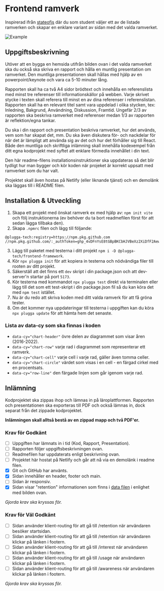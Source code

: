 # Frontend ramverk

Inspirerad ifrån [stateofjs](https://stateofjs.com) där du som student väljer ett av de listade ramverken och skapar en enklare variant av sidan med det valda ramverket.

![Example](https://user-images.githubusercontent.com/17639389/210244688-34d58e7d-1c6c-4c43-a3ec-e01f89dd7abd.jpg)

## Uppgiftsbeskrivning

Utöver att en bygga en hemsida utifrån bilden ovan i det valda ramverket ska du också ska skriva en rapport och hålla en muntlig presentation om ramverket. Den muntliga presentationen skall hållas med hjälp av en powerpoint/keynote och vara ca 5-10 minuter lång.

Rapporten skall ha ca två A4 sidor brödtext och innehålla en referenslista med minst tre referenser till informationskällor på webben. Varje skrivet stycke i texten skall referera till minst en av dina referenser i referenslistan. Rapporten skall ha en relevant titel samt vara uppdelad i olika stycken, tex: Inledning, Bakgrund, Användning, Diskussion, Framtid. Ungefär 2/3 av rapporten ska beskriva ramverket med referenser medan 1/3 av rapporten är reflektion/egna tankar.

Du ska i din rapport och presentation beskriva ramverket, hur det används, vem som har skapat det, mm. Du ska även diskutera för- och nackdelar för när det är lämpligt att använda sig av det och hur det förhåller sig till React. Både den muntliga och skriftliga inlämning skall innehålla kodexempel från ditt egna kodprojekt med syftet att enklare förmedla innehållet i din text.

Den här readme-filens installationsinstruktioner ska uppdateras så det blir tydligt hur man bygger och kör koden när projeket är korrekt uppsatt med ramverket som du har valt.

Projektet skall även hostas på Netlify (eller liknande tjänst) och en demolänk ska läggas till i README filen.

## Installation & Utveckling

1. Skapa ett projekt med önskat ramverk ex med hjälp av: `npm init vite` och följ instruktionerna (ev behöver du ta bort readmefilen först för att sedan lägga tillbaka den).
2. Skapa `.npmrc` filen och lägg till följande:

```
@plugga-tech:registry=https://npm.pkg.github.com
//npm.pkg.github.com/:_authToken=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
```

3. Lägg till paketet med testerna i ditt projekt `npm i -D @plugga-tech/frontend-framework`.
4. Kör `npx plugga init` för att kopiera in testerna och nödvändiga filer till rooten av ditt projekt.
5. Säkerställ att det finns ett `dev` skript i din package.json och att dev-server'n startar på port `5173`.
6. Kör testerna med kommandot `npx plugga test` direkt via terminalen eller lägg till det som ett test-skript i din package.json fil så du kan köra det med `npm test` istället.
7. Nu är du redo att skriva koden med ditt valda ramverk för att få gröna tester.
8. Om det kommer nya uppdateringar till testerna i uppgiften kan du köra `npx plugga update` för att hämta hem det senaste.

### Lista av data-cy som ska finnas i koden

- `data-cy="chart-header"` övre delen av diagrammet som visar åren (2016-2022).
- `data-cy="chart-row"` varje rad i diagrammet som representerar ett ramverk.
- `data-cy="chart-cell"` varje cell i varje rad, gäller även tomma celler.
- `data-cy="chart-circle"` värdet som visas i en cell - en färgad cirkel med en procentsats.
- `data-cy="row-line"` den färgade linjen som går igenom varje rad.

## Inlämning

Kodprojektet ska zippas ihop och lämnas in på läroplattformen. Rapporten och presentationen ska exporteras till PDF och också lämnas in, dock separat från det zippade kodprojektet.

**Inlämningen skall alltså bestå av en zippad mapp och två PDF'er.**

### Krav för Godkänt

- [ ] Uppgiften har lämnats in i tid (Kod, Rapport, Presentation).
- [ ] Rapporten följer uppgiftsbeskrivningen ovan.
- [ ] Readmefilen har uppdaterats enligt beskrivning ovan.
- [ ] Projektet här hostat på Netlify och går att nå via en demolänk i readme filen.
- [x] Git och GitHub har använts.
- [x] Sidan innehåller en header, footer och main.
- [ ] Sidan är responsiv.
- [x] Sidan visar "retention" informationen som finns i [data filen](./data/index.js) i enlighet med bilden ovan.

_Gjorda krav ska kryssas för._

### Krav för Väl Godkänt

- [ ] Sidan använder klient-routing för att gå till /retention när användaren besöker startsidan.
- [ ] Sidan använder klient-routing för att gå till /retention när användaren klickar på länken i footern.
- [ ] Sidan använder klient-routing för att gå till /interest när användaren klickar på länken i footern.
- [ ] Sidan använder klient-routing för att gå till /usage när användaren klickar på länken i footern.
- [ ] Sidan använder klient-routing för att gå till /awareness när användaren klickar på länken i footern.

_Gjorda krav ska kryssas för._
